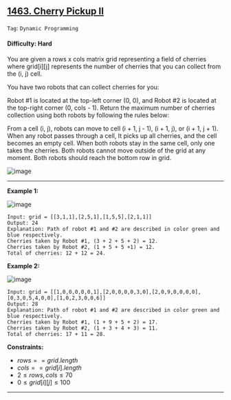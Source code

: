 ## [1463. Cherry Pickup II](https://leetcode.com/problems/cherry-pickup-ii)

```Tag```: ```Dynamic Programming```

#### Difficulty: Hard

You are given a rows x cols matrix grid representing a field of cherries where grid[i][j] represents the number of cherries that you can collect from the (i, j) cell.

You have two robots that can collect cherries for you:

Robot #1 is located at the top-left corner (0, 0), and
Robot #2 is located at the top-right corner (0, cols - 1).
Return the maximum number of cherries collection using both robots by following the rules below:

From a cell (i, j), robots can move to cell (i + 1, j - 1), (i + 1, j), or (i + 1, j + 1).
When any robot passes through a cell, It picks up all cherries, and the cell becomes an empty cell.
When both robots stay in the same cell, only one takes the cherries.
Both robots cannot move outside of the grid at any moment.
Both robots should reach the bottom row in grid.

![image](https://github.com/quananhle/Python/assets/35042430/d158902b-3408-4d99-b2f7-e525bec1a86e)

---

__Example 1:__

![image](https://assets.leetcode.com/uploads/2020/04/29/sample_1_1802.png)
```
Input: grid = [[3,1,1],[2,5,1],[1,5,5],[2,1,1]]
Output: 24
Explanation: Path of robot #1 and #2 are described in color green and blue respectively.
Cherries taken by Robot #1, (3 + 2 + 5 + 2) = 12.
Cherries taken by Robot #2, (1 + 5 + 5 +1) = 12.
Total of cherries: 12 + 12 = 24.
```

__Example 2:__

![image](https://assets.leetcode.com/uploads/2020/04/23/sample_2_1802.png)
```
Input: grid = [[1,0,0,0,0,0,1],[2,0,0,0,0,3,0],[2,0,9,0,0,0,0],[0,3,0,5,4,0,0],[1,0,2,3,0,0,6]]
Output: 28
Explanation: Path of robot #1 and #2 are described in color green and blue respectively.
Cherries taken by Robot #1, (1 + 9 + 5 + 2) = 17.
Cherries taken by Robot #2, (1 + 3 + 4 + 3) = 11.
Total of cherries: 17 + 11 = 28.
```

__Constraints:__

- $rows == grid.length$
- $cols == grid[i].length$
- $2 \le rows, cols \le 70$
- $0 \le grid[i][j] \le 100$

---
